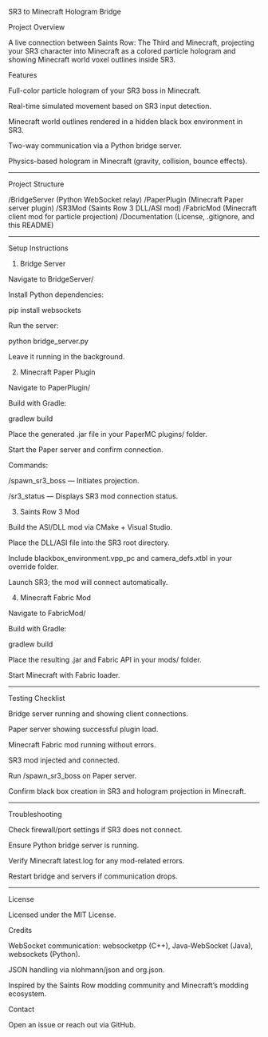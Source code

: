 SR3 to Minecraft Hologram Bridge

Project Overview

A live connection between Saints Row: The Third and Minecraft, projecting your SR3 character into Minecraft as a colored particle hologram and showing Minecraft world voxel outlines inside SR3.

Features

Full-color particle hologram of your SR3 boss in Minecraft.

Real-time simulated movement based on SR3 input detection.

Minecraft world outlines rendered in a hidden black box environment in SR3.

Two-way communication via a Python bridge server.

Physics-based hologram in Minecraft (gravity, collision, bounce effects).



---

Project Structure

/BridgeServer (Python WebSocket relay)
/PaperPlugin (Minecraft Paper server plugin)
/SR3Mod (Saints Row 3 DLL/ASI mod)
/FabricMod (Minecraft client mod for particle projection)
/Documentation (License, .gitignore, and this README)


---

Setup Instructions

1. Bridge Server

Navigate to BridgeServer/

Install Python dependencies:


pip install websockets

Run the server:


python bridge_server.py

Leave it running in the background.


2. Minecraft Paper Plugin

Navigate to PaperPlugin/

Build with Gradle:


gradlew build

Place the generated .jar file in your PaperMC plugins/ folder.

Start the Paper server and confirm connection.

Commands:

/spawn_sr3_boss — Initiates projection.

/sr3_status — Displays SR3 mod connection status.



3. Saints Row 3 Mod

Build the ASI/DLL mod via CMake + Visual Studio.

Place the DLL/ASI file into the SR3 root directory.

Include blackbox_environment.vpp_pc and camera_defs.xtbl in your override folder.

Launch SR3; the mod will connect automatically.


4. Minecraft Fabric Mod

Navigate to FabricMod/

Build with Gradle:


gradlew build

Place the resulting .jar and Fabric API in your mods/ folder.

Start Minecraft with Fabric loader.



---

Testing Checklist

Bridge server running and showing client connections.

Paper server showing successful plugin load.

Minecraft Fabric mod running without errors.

SR3 mod injected and connected.

Run /spawn_sr3_boss on Paper server.

Confirm black box creation in SR3 and hologram projection in Minecraft.



---

Troubleshooting

Check firewall/port settings if SR3 does not connect.

Ensure Python bridge server is running.

Verify Minecraft latest.log for any mod-related errors.

Restart bridge and servers if communication drops.



---

License

Licensed under the MIT License.

Credits

WebSocket communication: websocketpp (C++), Java-WebSocket (Java), websockets (Python).

JSON handling via nlohmann/json and org.json.

Inspired by the Saints Row modding community and Minecraft’s modding ecosystem.


Contact

Open an issue or reach out via GitHub.
